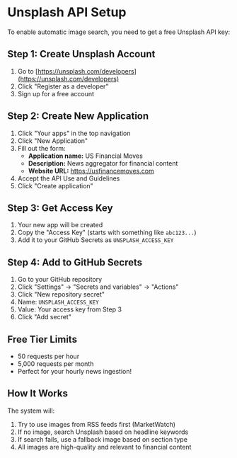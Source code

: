# Unsplash API Setup

To enable automatic image search, you need to get a free Unsplash API key:

## Step 1: Create Unsplash Account
1. Go to [https://unsplash.com/developers](https://unsplash.com/developers)
2. Click "Register as a developer"
3. Sign up for a free account

## Step 2: Create New Application
1. Click "Your apps" in the top navigation
2. Click "New Application"
3. Fill out the form:
   - **Application name:** US Financial Moves
   - **Description:** News aggregator for financial content
   - **Website URL:** https://usfinancemoves.com
4. Accept the API Use and Guidelines
5. Click "Create application"

## Step 3: Get Access Key
1. Your new app will be created
2. Copy the "Access Key" (starts with something like `abc123...`)
3. Add it to your GitHub Secrets as `UNSPLASH_ACCESS_KEY`

## Step 4: Add to GitHub Secrets
1. Go to your GitHub repository
2. Click "Settings" → "Secrets and variables" → "Actions"
3. Click "New repository secret"
4. Name: `UNSPLASH_ACCESS_KEY`
5. Value: Your access key from Step 3
6. Click "Add secret"

## Free Tier Limits
- 50 requests per hour
- 5,000 requests per month
- Perfect for your hourly news ingestion!

## How It Works
The system will:
1. Try to use images from RSS feeds first (MarketWatch)
2. If no image, search Unsplash based on headline keywords
3. If search fails, use a fallback image based on section type
4. All images are high-quality and relevant to financial content
